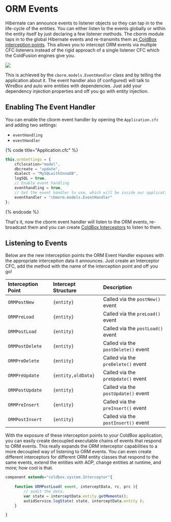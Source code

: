 # ORM Events

Hibernate can announce events to listener objects so they can tap in to the life-cycle of the entities.  You can either listen to the events globally or within the entity itself by just declaring a few listener methods.  The cborm module taps in to the global Hibernate events and re-transmits them as[ ColdBox interception points](https://coldbox.ortusbooks.com/digging-deeper/interceptors).  This allows you to intercept ORM events via multiple CFC listeners instead of the rigid approach of a single listener CFC which the ColdFusion engines give you.

![](https://raw.githubusercontent.com/wiki/coldbox-modules/cbox-cborm/ORMEventHandlerBroadcast.jpg)

This is achieved by the `cborm.models.EventHandler` class and by telling the application about it.  The event handler also \(if configured\) will talk to WireBox and auto wire entities with dependencies.  Just add your dependency injection properties and off you go with entity injection.

## **Enabling The Event Handler**

You can enable the cborm event handler by opening the `Application.cfc` and adding two settings:

* `eventHandling`
* `eventHandler`

{% code title="Application.cfc" %}
```javascript
this.ormSettings = {
    cfclocation="model",
    dbcreate = "update",
    dialect = "MySQLwithInnoDB",
    logSQL = true,
    // Enable event handling
    eventhandling = true,
    // Set the event handler to use, which will be inside our application.
    eventhandler = "cbmorm.models.EventHandler"
};
```
{% endcode %}

That's it, now the cborm event handler will listen to the ORM events, re-broadcast them and you can create [ColdBox Interceptors](https://coldbox.ortusbooks.com/digging-deeper/interceptors) to listen to them.

## Listening to Events

Below are the new interception points the ORM Event Handler exposes with the appropriate interception data it announces.  Just create an Interceptor CFC, add the method with the name of the interception point and off you go!

| Interception Point | Intercept Structure | Description |
| :--- | :--- | :--- |
| `ORMPostNew` | `{entity}` | Called via the `postNew()` event |
| `ORMPreLoad` | `{entity}` | Called via the `preLoad()` event |
| `ORMPostLoad` | `{entity}` | Called via the `postLoad()` event |
| `ORMPostDelete` | `{entity}` | Called via the `postDelete()` event |
| `ORMPreDelete` | `{entity}` | Called via the `preDelete()` event |
| `ORMPreUpdate` | `{entity,oldData}` | Called via the `preUpdate()` event |
| `ORMPostUpdate` | `{entity}` | Called via the `postUpdate()` event |
| `ORMPreInsert` | `{entity}` | Called via the `preInsert()` event |
| `ORMPostInsert` | `{entity}` | Called via the `postInsert()` event |

With the exposure of these interception points to your ColdBox application, you can easily create decoupled executable chains of events that respond to ORM events. This really expands the ORM interceptor capabilities to a more decoupled way of listening to ORM events. You can even create different interceptors for different ORM entity classes that respond to the same events, extend the entities with AOP, change entities at runtime, and more; how cool is that.

```javascript
component extends="coldbox.system.Interceptor"{
    
    function ORMPostLoad( event, interceptData, rc, prc ){
        // audit the data.
        var state = interceptData.entity.getMemento();
        autidService.logState( state, interceptData.entity );    
    }

}
```

